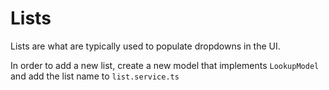 # Lists

Lists are what are typically used to populate dropdowns in the UI.

In order to add a new list, create a new model that implements `LookupModel` and add the list name to `list.service.ts`
